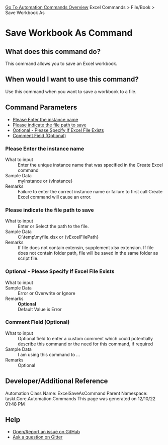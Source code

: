 <!--TITLE: Save Workbook As Command -->
<!-- SUBTITLE: a command in the Excel Commands group. -->
[Go To Automation Commands Overview](/automation-commands.md)
Excel Commands &gt; File/Book &gt; Save Workbook As


# Save Workbook As Command


## What does this command do?
This command allows you to save an Excel workbook.


## When would I want to use this command?
Use this command when you want to save a workbook to a file.


## Command Parameters
- [Please Enter the instance name](#param_0)
- [Please indicate the file path to save](#param_1)
- [Optional - Please Specify If Excel File Exists](#param_2)
- [Comment Field (Optional)](#param_3)


<a id="param_0"></a>
### Please Enter the instance name


<dl>
<dt>What to input</dt><dd>Enter the unique instance name that was specified in the Create Excel command</dd>
<dt>Sample Data</dt><dd>myInstance or {vInstance}</dd>
<dt>Remarks</dt><dd>Failure to enter the correct instance name or failure to first call Create Excel command will cause an error.</dd>
</dl>




<a id="param_1"></a>
### Please indicate the file path to save


<dl>
<dt>What to input</dt><dd>Enter or Select the path to the file.</dd>
<dt>Sample Data</dt><dd>C:\temp\myfile.xlsx or {vExcelFilePath}</dd>
<dt>Remarks</dt><dd>If file does not contain extensin, supplement xlsx extension.
If file does not contain folder path, file will be saved in the same folder as script file.</dd>
</dl>




<a id="param_2"></a>
### Optional - Please Specify If Excel File Exists


<dl>
<dt>What to input</dt><dd></dd>
<dt>Sample Data</dt><dd>Error or Overwrite or Ignore</dd>
<dt>Remarks</dt><dd><b>Optional</b><br>Default Value is Error</dd>
</dl>




<a id="param_3"></a>
### Comment Field (Optional)


<dl>
<dt>What to input</dt><dd>Optional field to enter a custom comment which could potentially describe this command or the need for this command, if required</dd>
<dt>Sample Data</dt><dd>I am using this command to ...</dd>
<dt>Remarks</dt><dd>Optional</dd>
</dl>




## Developer/Additional Reference
Automation Class Name: ExcelSaveAsCommand
Parent Namespace: taskt.Core.Automation.Commands
This page was generated on 12/10/22 01:48 PM


## Help
- [Open/Report an issue on GitHub](https://github.com/rcktrncn/taskt/issues/new)
- [Ask a question on Gitter](https://gitter.im/taskt-rpa/Lobby)
